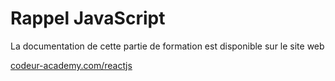 # Rappel JavaScript

La documentation de cette partie de formation est disponible sur le site web 

[codeur-academy.com/reactjs](https://codeur-academy.com/reactjs)
